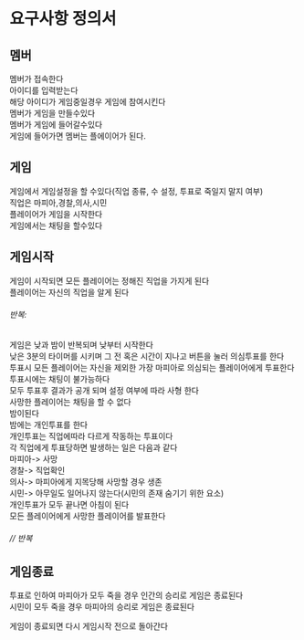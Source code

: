 # 요구사항 정의서

## 멤버
멤버가 접속한다  
아이디를 입력받는다  
해당 아이디가 게임중일경우 게임에 참여시킨다  
멤버가 게임을 만들수있다  
멤버가 게임에 들어갈수있다  
게임에 들어가면 멤버는 플에이어가 된다.  

## 게임
게임에서 게임설정을 할 수있다(직업 종류, 수 설정, 투표로 죽일지 말지 여부)  
직업은 마피아,경찰,의사,시민  
플레이어가 게임을 시작한다   
게임에서는 채팅을 할수있다  

## 게임시작
게임이 시작되면 모든 플레이어는 정해진 직업을 가지게 된다  
플레이어는 자신의 직업을 알게 된다  

###### 반복:
게임은 낮과 밤이 반복되며 낮부터 시작한다  
낮은 3분의 타이머를 시키며 그 전 혹은 시간이 지나고 버튼을 눌러 의심투표를 한다  
투표시 모든 플레이어는 자신을 제외한 가장 마피아로 의심되는 플레이어에게 투표한다  
투표시에는 채팅이 불가능하다  
모두 투표후 결과가 공개 되며 설정 여부에 따라 사형 한다  
사망한 플레이어는 채팅을 할 수 없다  
밤이된다  
밤에는 개인투표를 한다  
개인투표는 직업에따라 다르게 작동하는 투표이다  
각 직업에게 투표당하면 발생하는 일은 다음과 같다  
마피아-> 사망  
경찰-> 직업확인  
의사-> 마피아에게 지목당해 사망할 경우 생존  
시민-> 아무일도 일어나지 않는다(시민의 존재 숨기기 위한 요소)  
개인투표가 모두 끝나면 아침이 된다  
모든 플레이어에게 사망한 플레이어를 발표한다
###### // 반복

## 게임종료
투표로 인하여 마피아가 모두 죽을 경우 인간의 승리로 게임은 종료된다  
시민이 모두 죽을 경우 마피아의 승리로 게임은 종료된다  

게임이 종료되면 다시 게임시작 전으로 돌아간다  



<disqus></disqus>
